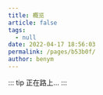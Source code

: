 ```yaml
---
title: 概览
article: false
tags: 
  - null
date: 2022-04-17 18:56:03
permalink: /pages/b53b0f/
author: benym
---
```

::: tip
正在路上...
:::
